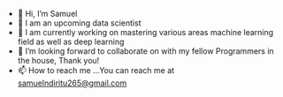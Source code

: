 - 👋 Hi, I’m Samuel 
- 👀 I am an upcoming data scientist
- 🌱 I am currently working on mastering various areas machine learning field as well as deep learning
- 💞️ I’m looking forward to collaborate on with my fellow Programmers in the house, Thank you!
- 📫 How to reach me ...You can reach me at samuelndiritu265@gmail.com

<!---
Sammie-the-data-scientist/Sammie-the-data-scientist is a ✨ special ✨ repository because its `README.md` (this file) appears on your GitHub profile.
You can click the Preview link to take a look at your changes.
--->
